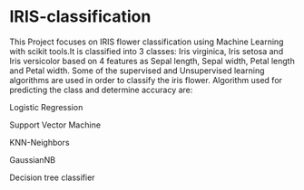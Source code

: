 # IRIS-classification
This Project focuses on IRIS flower classification using Machine Learning with scikit tools.It is classified into 3 classes: Iris virginica, Iris setosa and Iris versicolor based on 4 features as Sepal length, Sepal width, Petal length and Petal width. Some of the supervised and Unsupervised learning algorithms are used in order to classify the iris flower. Algorithm used for predicting the class and determine accuracy are:

Logistic Regression

Support Vector Machine

KNN-Neighbors

GaussianNB

Decision tree classifier

